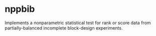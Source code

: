 # nppbib
Implements a nonparametric statistical test for rank or score data from partially-balanced incomplete block-design experiments.
